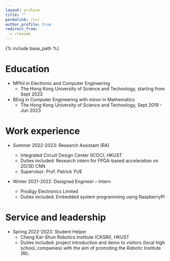 ```yaml
---
layout: archive
title: ""
permalink: /cv/
author_profile: true
redirect_from:
  - /resume
---
```


{% include base_path %}

Education
======
* MPhil in Electronic and Computer Engineering
    * The Hong Kong University of Science and Technology, starting from Sept 2023
* BEng in Computer Engineering with minor in Mathematics
    * The Hong Kong University of Science and Technology, Sept 2019 - Jun 2023



Work experience
======
* Summer 2022-2023: Research Assistant (RA)
  * Integrated Circuit Design Center (ICDC), HKUST
  * Duties included: Research intern for FPGA-based acceleration on 2D/3D CNN
  * Supervisor: Prof. Patrick YUE

* Winter 2021-2022: Designed Engineer – Intern 
  * Prodigy Electronics Limited
  * Duties included: Embedded system programming using RaspberryPI


  
Service and leadership
======
* Spring 2022-2023: Student Helper
  * Cheng Kar-Shun Robotics Institute (CKSRI), HKUST
  * Duties included: project introduction and demo to visitors (local high school, companies) with the aim of promoting the Robotic Institute (RI).
